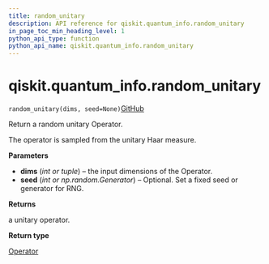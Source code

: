 ```yaml
---
title: random_unitary
description: API reference for qiskit.quantum_info.random_unitary
in_page_toc_min_heading_level: 1
python_api_type: function
python_api_name: qiskit.quantum_info.random_unitary
---
```


<span id="qiskit-quantum-info-random-unitary" />

# qiskit.quantum\_info.random\_unitary

<span id="qiskit.quantum_info.random_unitary" />

`random_unitary(dims, seed=None)`[GitHub](https://github.com/qiskit/qiskit/tree/stable/0.43/qiskit/quantum_info/operators/random.py "view source code")

Return a random unitary Operator.

The operator is sampled from the unitary Haar measure.

**Parameters**

*   **dims** (*int or tuple*) – the input dimensions of the Operator.
*   **seed** (*int or np.random.Generator*) – Optional. Set a fixed seed or generator for RNG.

**Returns**

a unitary operator.

**Return type**

[Operator](qiskit.quantum_info.Operator "qiskit.quantum_info.Operator")

